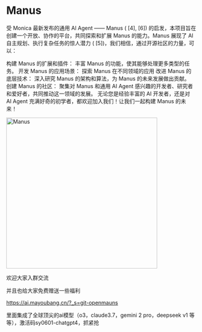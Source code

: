 # Manus

受 Monica 最新发布的通用 AI Agent —— Manus ( [4], [6]) 的启发，本项目旨在创建一个开放、协作的平台，共同探索和扩展 Manus 的能力。Manus 展现了 AI 自主规划、执行复杂任务的惊人潜力 ( [5])，我们相信，通过开源社区的力量，可以：

构建 Manus 的扩展和插件： 丰富 Manus 的功能，使其能够处理更多类型的任务。
开发 Manus 的应用场景： 探索 Manus 在不同领域的应用
改进 Manus 的底层技术： 深入研究 Manus 的架构和算法，为 Manus 的未来发展做出贡献。
创建 Manus 的社区： 聚集对 Manus 和通用 AI Agent 感兴趣的开发者、研究者和爱好者，共同推动这一领域的发展。
无论您是经验丰富的 AI 开发者，还是对 AI Agent 充满好奇的初学者，都欢迎加入我们！让我们一起构建 Manus 的未来！

<img width="400" alt="Manus" src="https://github.com/user-attachments/assets/f1f738fb-49e1-42c5-8837-2cbe71e1afa1" />

欢迎大家入群交流

并且也给大家免费赠送一些福利

https://ai.mayoubang.cn/?_s=git-openmauns

里面集成了全球顶尖的ai模型（o3，claude3.7，gemini 2 pro，deepseek v1 等等），激活码sy0601-chatgpt4，抓紧抢

